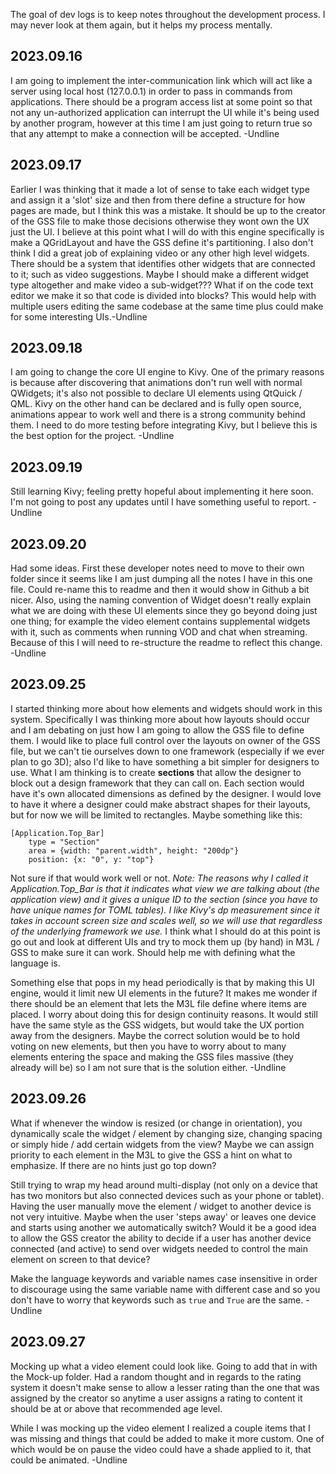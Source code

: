
The goal of dev logs is to keep notes throughout the development process. I may never look at them again, but it helps my process mentally.

## 2023.09.16

I am going to implement the inter-communication link which will act like a server using local host (127.0.0.1) in order to pass in commands from applications. There should be a program access list at some point so that not any un-authorized application can interrupt the UI while it's being used by another program, however at this time I am just going to return true so that any attempt to make a connection will be accepted. -Undline

## 2023.09.17

Earlier I was thinking that it made a lot of sense to take each widget type and assign it a 'slot' size and then from there define a structure for how pages are made, but I think this was a mistake. It should be up to the creator of the GSS file to make those decisions otherwise they wont own the UX just the UI. I believe at this point what I will do with this engine specifically is make a QGridLayout and have the GSS define it's partitioning. I also don't think I did a great job of explaining video or any other high level widgets. There should be a system that identifies other widgets that are connected to it; such as video suggestions. Maybe I should make a different widget type altogether and make video a sub-widget??? What if on the code text editor we make it so that code is divided into blocks? This would help with multiple users editing the same codebase at the same time plus could make for some interesting UIs.-Undline 

## 2023.09.18

I am going to change the core UI engine to Kivy. One of the primary reasons is because after discovering that animations don't run well with normal QWidgets; it's also not possible to declare UI elements using QtQuick / QML. Kivy on the other hand can be declared and is fully open source, animations appear to work well and there is a strong community behind them. I need to do more testing before integrating Kivy, but I believe this is the best option for the project. -Undline

## 2023.09.19

Still learning Kivy; feeling pretty hopeful about implementing it here soon. I'm not going to post any updates until I have something useful to report. -Undline

## 2023.09.20

Had some ideas. First these developer notes need to move to their own folder since it seems like I am just dumping all the notes I have in this one file. Could re-name this to readme and then it would show in Github a bit nicer. Also, using the naming convention of Widget doesn't really explain what we are doing with these UI elements since they go beyond doing just one thing; for example the video element contains supplemental widgets with it, such as comments when running VOD and chat when streaming. Because of this I will need to re-structure the readme to reflect this change. -Undline

## 2023.09.25

I started thinking more about how elements and widgets should work in this system. Specifically I was thinking more about how layouts should occur and I am debating on just how I am going to allow the GSS file to define them. I would like to place full control over the layouts on owner of the GSS file, but we can't tie ourselves down to one framework (especially if we ever plan to go 3D); also I'd like to have something a bit simpler for designers to use. What I am thinking is to create **sections** that allow the designer to block out a design framework that they can call on. Each section would have it's own allocated dimensions as defined by the designer. I would love to have it where a designer could make abstract shapes for their layouts, but for now we will be limited to rectangles. Maybe something like this:

```GSS
[Application.Top_Bar]
    type = "Section"
    area = {width: "parent.width", height: "200dp"}
    position: {x: "0", y: "top"}
```

Not sure if that would work well or not. *Note: The reasons why I called it Application.Top_Bar is that it indicates what view we are talking about (the application view) and it gives a unique ID to the section (since you have to have unique names for TOML tables). I like Kivy's dp measurement since it takes in account screen size and scales well, so we will use that regardless of the underlying framework we use.* I think what I should do at this point is go out and look at different UIs and try to mock them up (by hand) in M3L / GSS to make sure it can work. Should help me with defining what the language is.

Something else that pops in my head periodically is that by making this UI engine, would it limit new UI elements in the future? It makes me wonder if there should be an element that lets the M3L file define where items are placed. I worry about doing this for design continuity reasons. It would still have the same style as the GSS widgets, but would take the UX portion away from the designers. Maybe the correct solution would be to hold voting on new elements, but then you have to worry about to many elements entering the space and making the GSS files massive (they already will be) so I am not sure that is the solution either. -Undline

## 2023.09.26

What if whenever the window is resized (or change in orientation), you dynamically scale the widget / element by changing size, changing spacing or simply hide / add certain widgets from the view? Maybe we can assign priority to each element in the M3L to give the GSS a hint on what to emphasize. If there are no hints just go top down? 

Still trying to wrap my head around multi-display (not only on a device that has two monitors but also connected devices such as your phone or tablet). Having the user manually move the element / widget to another device is not very intuitive. Maybe when the user 'steps away' or leaves one device and starts using another we automatically switch? Would it be a good idea to allow the GSS creator the ability to decide if a user has another device connected (and active) to send over widgets needed to control the main element on screen to that device?

Make the language keywords and variable names case insensitive in order to discourage using the same variable name with different case and so you don't have to worry that keywords such as `true` and `True` are the same. -Undline 

## 2023.09.27

Mocking up what a video element could look like. Going to add that in with the Mock-up folder. Had a random thought and in regards to the rating system it doesn't make sense to allow a lesser rating than the one that was assigned by the creator so anytime a user assigns a rating to content it should be at or above that recommended age level. 

While I was mocking up the video element I realized a couple items that I was missing and things that could be added to make it more custom. One of which would be on pause the video could have a shade applied to it, that could be animated. -Undline